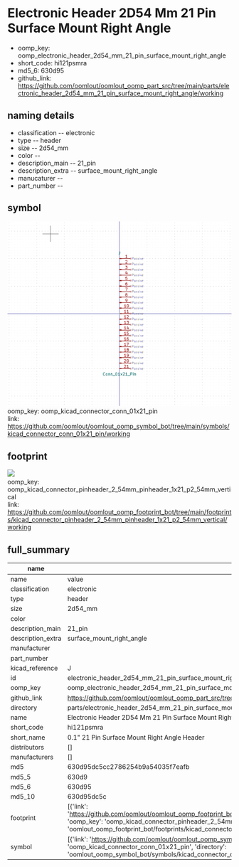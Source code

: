 # Electronic Header 2D54 Mm 21 Pin Surface Mount Right Angle

  
* oomp_key: oomp_electronic_header_2d54_mm_21_pin_surface_mount_right_angle 
* short_code: hi121psmra
* md5_6: 630d95  
* github_link: https://github.com/oomlout/oomlout_oomp_part_src/tree/main/parts/electronic_header_2d54_mm_21_pin_surface_mount_right_angle/working  
## naming details
* classification -- electronic
* type -- header
* size -- 2d54_mm
* color -- 
* description_main -- 21_pin
* description_extra -- surface_mount_right_angle
* manucaturer -- 
* part_number -- 



## symbol

![](symbol/0/working/working_600.png)  
oomp_key: oomp_kicad_connector_conn_01x21_pin  
link: https://github.com/oomlout/oomlout_oomp_symbol_bot/tree/main/symbols/kicad_connector_conn_01x21_pin/working  

## footprint

![](footprint/0/working/working_600.png)  
oomp_key: oomp_kicad_connector_pinheader_2_54mm_pinheader_1x21_p2_54mm_vertical  
link: https://github.com/oomlout/oomlout_oomp_footprint_bot/tree/main/footprints/kicad_connector_pinheader_2_54mm_pinheader_1x21_p2_54mm_vertical/working  

## full_summary
| name | value | 
| --- | --- | 
| name | value | 
| classification | electronic | 
| type | header | 
| size | 2d54_mm | 
| color |  | 
| description_main | 21_pin | 
| description_extra | surface_mount_right_angle | 
| manufacturer |  | 
| part_number |  | 
| kicad_reference | J | 
| id | electronic_header_2d54_mm_21_pin_surface_mount_right_angle | 
| oomp_key | oomp_electronic_header_2d54_mm_21_pin_surface_mount_right_angle | 
| github_link | https://github.com/oomlout/oomlout_oomp_part_src/tree/main/parts/electronic_header_2d54_mm_21_pin_surface_mount_right_angle/working | 
| directory | parts/electronic_header_2d54_mm_21_pin_surface_mount_right_angle | 
| name | Electronic Header 2D54 Mm 21 Pin Surface Mount Right Angle | 
| short_code | hi121psmra | 
| short_name | 0.1" 21 Pin Surface Mount Right Angle Header | 
| distributors | [] | 
| manufacturers | [] | 
| md5 | 630d95dc5cc2786254b9a54035f7eafb | 
| md5_5 | 630d9 | 
| md5_6 | 630d95 | 
| md5_10 | 630d95dc5c | 
| footprint | [{'link': 'https://github.com/oomlout/oomlout_oomp_footprint_bot/tree/main/foootprntss/kicad_connector_pinheader_2_54mm_pinheader_1x21_p2_54mm_vertical', 'oomp_key': 'oomp_kicad_connector_pinheader_2_54mm_pinheader_1x21_p2_54mm_vertical', 'directory': 'oomlout_oomp_footprint_bot/footprints/kicad_connector_pinheader_2_54mm_pinheader_1x21_p2_54mm_vertical//working/working.kicad_mod'}] | 
| symbol | [{'link': 'https://github.com/oomlout/oomlout_oomp_symbol_bot/tree/main/symbols/kicad_connector_conn_01x21_pin', 'oomp_key': 'oomp_kicad_connector_conn_01x21_pin', 'directory': 'oomlout_oomp_symbol_bot/symbols/kicad_connector_conn_01x21_pin//working/working.kicad_sym'}] | 
